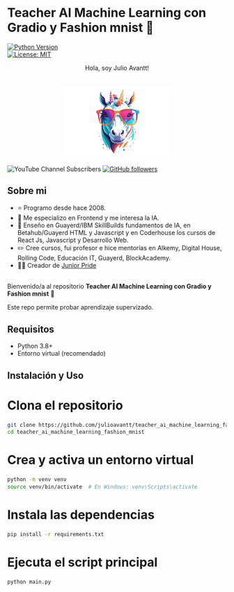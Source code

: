 # Teacher AI Machine Learning con Gradio y Fashion mnist 🤖

[![Python Version](https://img.shields.io/badge/python–3.10-blue)]()  
[![License: MIT](https://img.shields.io/badge/license-MIT-green)]()

<div align="center">
Hola, soy Julio Avantt! 
</div>
<br>
<p align="center">
 <img src="https://github.com/julioavantt/julioavantt/blob/main/unicorn-with-glasses.png" style="width:250px">
</p>

![YouTube Channel Subscribers](https://img.shields.io/youtube/channel/subscribers/UC38RutKRyCUHZ866mTNkUAw?link=https%3A%2F%2Fyoutube.com%2F%40juniorpride)
[![GitHub followers](https://img.shields.io/github/followers/julioavantt?style=social)](https://github.com/julioavantt)

## Sobre mi

- ⭐ Programo desde hace 2008.
- 📲 Me especializo en Frontend y me interesa la IA.
- 🎥 Enseño en Guayerd/IBM SkillBuilds fundamentos de IA, en Betahub/Guayerd HTML y Javascript y en Coderhouse los cursos de React Js, Javascript y Desarrollo Web.
- ✏️ Cree cursos, fui profesor e hice mentorías en Alkemy, Digital House, Rolling Code, Educación IT, Guayerd, BlockAcademy.
- 🧑‍🏫 Creador de [Junior Pride](https://www.youtube.com/@juniorpride)
  <br>
  <br>

Bienvenido/a al repositorio **Teacher AI Machine Learning con Gradio y Fashion mnist** 👋

Este repo permite probar aprendizaje supervizado.

## Requisitos
- Python 3.8+
- Entorno virtual (recomendado)

## Instalación y Uso

# Clona el repositorio

```bash
git clone https://github.com/julioavantt/teacher_ai_machine_learning_fashion_mnist.git
cd teacher_ai_machine_learning_fashion_mnist
```

# Crea y activa un entorno virtual

```bash
python -m venv venv
source venv/bin/activate  # En Windows: venv\Scripts\activate
```

# Instala las dependencias

```bash
pip install -r requirements.txt
```

# Ejecuta el script principal

```bash
python main.py
```
